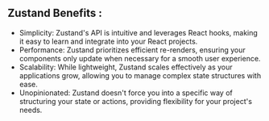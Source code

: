 ## Zustand Benefits :

- Simplicity:
Zustand's API is intuitive and leverages React hooks, making it easy to learn and integrate into your React projects.
- Performance:
Zustand prioritizes efficient re-renders, ensuring your components only update when necessary for a smooth user experience.
- Scalability:
While lightweight, Zustand scales effectively as your applications grow, allowing you to manage complex state structures with ease.
- Unopinionated:
Zustand doesn't force you into a specific way of structuring your state or actions, providing flexibility for your project's needs.

